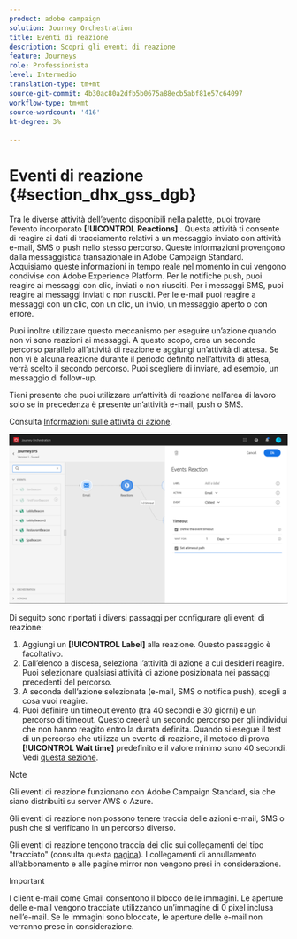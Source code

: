 ```yaml
---
product: adobe campaign
solution: Journey Orchestration
title: Eventi di reazione
description: Scopri gli eventi di reazione
feature: Journeys
role: Professionista
level: Intermedio
translation-type: tm+mt
source-git-commit: 4b30ac80a2dfb5b0675a88ecb5abf81e57c64097
workflow-type: tm+mt
source-wordcount: '416'
ht-degree: 3%

---
```



# Eventi di reazione {#section_dhx_gss_dgb}

Tra le diverse attività dell’evento disponibili nella palette, puoi trovare l’evento incorporato **[!UICONTROL Reactions]** . Questa attività ti consente di reagire ai dati di tracciamento relativi a un messaggio inviato con attività e-mail, SMS o push nello stesso percorso. Queste informazioni provengono dalla messaggistica transazionale in Adobe Campaign Standard. Acquisiamo queste informazioni in tempo reale nel momento in cui vengono condivise con Adobe Experience Platform. Per le notifiche push, puoi reagire ai messaggi con clic, inviati o non riusciti. Per i messaggi SMS, puoi reagire ai messaggi inviati o non riusciti. Per le e-mail puoi reagire a messaggi con un clic, con un clic, un invio, un messaggio aperto o con errore.

Puoi inoltre utilizzare questo meccanismo per eseguire un’azione quando non vi sono reazioni ai messaggi. A questo scopo, crea un secondo percorso parallelo all’attività di reazione e aggiungi un’attività di attesa. Se non vi è alcuna reazione durante il periodo definito nell’attività di attesa, verrà scelto il secondo percorso. Puoi scegliere di inviare, ad esempio, un messaggio di follow-up.

Tieni presente che puoi utilizzare un’attività di reazione nell’area di lavoro solo se in precedenza è presente un’attività e-mail, push o SMS.

Consulta [Informazioni sulle attività di azione](../building-journeys/about-action-activities.md).

![](../assets/journey45.png)

Di seguito sono riportati i diversi passaggi per configurare gli eventi di reazione:

1. Aggiungi un **[!UICONTROL Label]** alla reazione. Questo passaggio è facoltativo.
1. Dall’elenco a discesa, seleziona l’attività di azione a cui desideri reagire. Puoi selezionare qualsiasi attività di azione posizionata nei passaggi precedenti del percorso.
1. A seconda dell’azione selezionata (e-mail, SMS o notifica push), scegli a cosa vuoi reagire.
1. Puoi definire un timeout evento (tra 40 secondi e 30 giorni) e un percorso di timeout. Questo creerà un secondo percorso per gli individui che non hanno reagito entro la durata definita. Quando si esegue il test di un percorso che utilizza un evento di reazione, il metodo di prova **[!UICONTROL Wait time]** predefinito e il valore minimo sono 40 secondi. Vedi [questa sezione](../building-journeys/testing-the-journey.md).

>[!NOTE]
>
>Gli eventi di reazione funzionano con Adobe Campaign Standard, sia che siano distribuiti su server AWS o Azure.
>
>Gli eventi di reazione non possono tenere traccia delle azioni e-mail, SMS o push che si verificano in un percorso diverso.
>
>Gli eventi di reazione tengono traccia dei clic sui collegamenti del tipo &quot;tracciato&quot; (consulta questa [pagina](https://docs.adobe.com/content/help/en/campaign-standard/using/designing-content/links.html#about-tracked-urls)). I collegamenti di annullamento all’abbonamento e alle pagine mirror non vengono presi in considerazione.

>[!IMPORTANT]
>
>I client e-mail come Gmail consentono il blocco delle immagini. Le aperture delle e-mail vengono tracciate utilizzando un’immagine di 0 pixel inclusa nell’e-mail. Se le immagini sono bloccate, le aperture delle e-mail non verranno prese in considerazione.

